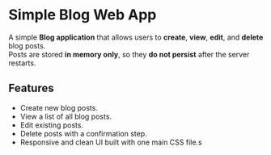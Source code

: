 # Simple Blog Web App

A simple **Blog application** that allows users to **create**, **view**, **edit**, and **delete** blog posts.  
Posts are stored **in memory only**, so they **do not persist** after the server restarts.

## Features

- Create new blog posts.
- View a list of all blog posts.
- Edit existing posts.
- Delete posts with a confirmation step.
- Responsive and clean UI built with one main CSS file.s
